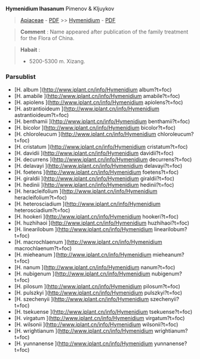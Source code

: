  **Hymenidium lhasanum** Pimenov & Kljuykov

> [Apiaceae](http://www.iplant.cn/info/Apiaceae?t=foc) - [PDF](http://www.iplant.cn/foc/pdf/Apiaceae.pdf) >> [Hymenidium](http://www.iplant.cn/info/Hymenidium?t=foc) - [PDF](http://www.iplant.cn/foc/pdf/Hymenidium.pdf)

> **Comment** : 
> Name appeared after publication of the family treatment for the Flora of China.

> **Habait** : 
>* 5200-5300 m. Xizang.

### Parsublist

* [H.  album  ](http://www.iplant.cn/info/Hymenidium album?t=foc)
* [H.  amabile  ](http://www.iplant.cn/info/Hymenidium amabile?t=foc)
* [H.  apiolens  ](http://www.iplant.cn/info/Hymenidium apiolens?t=foc)
* [H.  astrantioideum  ](http://www.iplant.cn/info/Hymenidium astrantioideum?t=foc)
* [H.  benthamii  ](http://www.iplant.cn/info/Hymenidium benthamii?t=foc)
* [H.  bicolor  ](http://www.iplant.cn/info/Hymenidium bicolor?t=foc)
* [H.  chloroleucum  ](http://www.iplant.cn/info/Hymenidium chloroleucum?t=foc)
* [H.  cristatum  ](http://www.iplant.cn/info/Hymenidium cristatum?t=foc)
* [H.  davidii  ](http://www.iplant.cn/info/Hymenidium davidii?t=foc)
* [H.  decurrens  ](http://www.iplant.cn/info/Hymenidium decurrens?t=foc)
* [H.  delavayi  ](http://www.iplant.cn/info/Hymenidium delavayi?t=foc)
* [H.  foetens  ](http://www.iplant.cn/info/Hymenidium foetens?t=foc)
* [H.  giraldii  ](http://www.iplant.cn/info/Hymenidium giraldii?t=foc)
* [H.  hedinii  ](http://www.iplant.cn/info/Hymenidium hedinii?t=foc)
* [H.  heracleifolium  ](http://www.iplant.cn/info/Hymenidium heracleifolium?t=foc)
* [H.  heterosciadium  ](http://www.iplant.cn/info/Hymenidium heterosciadium?t=foc)
* [H.  hookeri  ](http://www.iplant.cn/info/Hymenidium hookeri?t=foc)
* [H.  huzhihaoi  ](http://www.iplant.cn/info/Hymenidium huzhihaoi?t=foc)
* [H.  linearilobum  ](http://www.iplant.cn/info/Hymenidium linearilobum?t=foc)
* [H.  macrochlaenum  ](http://www.iplant.cn/info/Hymenidium macrochlaenum?t=foc)
* [H.  mieheanum  ](http://www.iplant.cn/info/Hymenidium mieheanum?t=foc)
* [H.  nanum  ](http://www.iplant.cn/info/Hymenidium nanum?t=foc)
* [H.  nubigenum  ](http://www.iplant.cn/info/Hymenidium nubigenum?t=foc)
* [H.  pilosum  ](http://www.iplant.cn/info/Hymenidium pilosum?t=foc)
* [H.  pulszkyi  ](http://www.iplant.cn/info/Hymenidium pulszkyi?t=foc)
* [H.  szechenyii  ](http://www.iplant.cn/info/Hymenidium szechenyii?t=foc)
* [H.  tsekuense  ](http://www.iplant.cn/info/Hymenidium tsekuense?t=foc)
* [H.  virgatum  ](http://www.iplant.cn/info/Hymenidium virgatum?t=foc)
* [H.  wilsonii  ](http://www.iplant.cn/info/Hymenidium wilsonii?t=foc)
* [H.  wrightianum  ](http://www.iplant.cn/info/Hymenidium wrightianum?t=foc)
* [H.  yunnanense  ](http://www.iplant.cn/info/Hymenidium yunnanense?t=foc)
